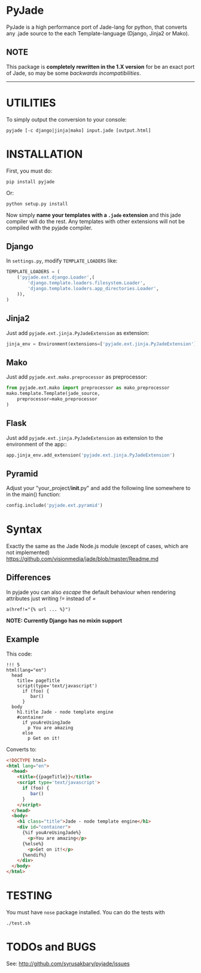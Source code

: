 PyJade
======

PyJade is a high performance port of Jade-lang for python, that converts any .jade source to the each Template-language (Django, Jinja2 or Mako).


NOTE
----
This package is **completely rewritten in the 1.X version** for be an exact port of Jade, so may be some *backwards incompatibilities*.

********************************************************************

UTILITIES
=========
To simply output the conversion to your console:

```console
pyjade [-c django|jinja|mako] input.jade [output.html]
```


INSTALLATION
============

First, you must do:

```console
pip install pyjade
```

Or:

```console
python setup.py install
```

Now simply **name your templates with a `.jade` extension** and this jade compiler
will do the rest.  Any templates with other extensions will not be compiled
with the pyjade compiler.


Django
------

In `settings.py`, modify `TEMPLATE_LOADERS` like:

```python
TEMPLATE_LOADERS = (
    ('pyjade.ext.django.Loader',(
        'django.template.loaders.filesystem.Loader',
        'django.template.loaders.app_directories.Loader',
    )),
)
```

Jinja2
------

Just add `pyjade.ext.jinja.PyJadeExtension` as extension:

```python
jinja_env = Environment(extensions=['pyjade.ext.jinja.PyJadeExtension'])
```

Mako
----

Just add  `pyjade.ext.mako.preprocessor` as preprocessor:

```python
from pyjade.ext.mako import preprocessor as mako_preprocessor
mako.template.Template(jade_source,
    preprocessor=mako_preprocessor
)
```

Flask
-----

Just add  `pyjade.ext.jinja.PyJadeExtension` as extension to the environment of the app::

```python
app.jinja_env.add_extension('pyjade.ext.jinja.PyJadeExtension')
```

Pyramid
-------

Adjust your "your_project/__init__.py" and add the following line somewhere to in the main() function:

```python
config.include('pyjade.ext.pyramid')
```

Syntax
======

Exactly the same as the Jade Node.js module (except of cases, which are not implemented)
https://github.com/visionmedia/jade/blob/master/Readme.md

Differences
-----------

In pyjade you can also *escape* the default behaviour when rendering attributes just writing *!=* instead of *=*

```jade
a(href!="{% url ... %}")
```

**NOTE: Currently Django has no mixin support**

Example
-------

This code:

```jade
!!! 5
html(lang="en")
  head
    title= pageTitle
    script(type='text/javascript')
      if (foo) {
         bar()
      }
  body
    h1.title Jade - node template engine
    #container
      if youAreUsingJade
        p You are amazing
      else
        p Get on it!
```


Converts to:

```html
<!DOCTYPE html>
<html lang="en">
  <head>
    <title>{{pageTitle}}</title>
    <script type='text/javascript'>
      if (foo) {
         bar()
      }
    </script>
  </head>
  <body>
    <h1 class="title">Jade - node template engine</h1>
    <div id="container">
      {%if youAreUsingJade%}
        <p>You are amazing</p>
      {%else%}
        <p>Get on it!</p>
      {%endif%}
    </div>
  </body>
</html>
```

TESTING
=======

You must have `nose` package installed.
You can do the tests with
    
```console
./test.sh
```


TODOs and BUGS
==============
See: http://github.com/syrusakbary/pyjade/issues